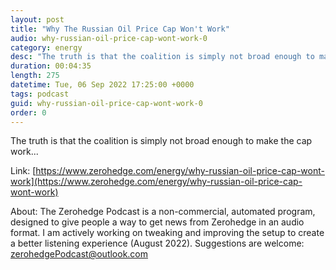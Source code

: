 ```yaml
---
layout: post
title: "Why The Russian Oil Price Cap Won't Work"
audio: why-russian-oil-price-cap-wont-work-0
category: energy
desc: "The truth is that the coalition is simply not broad enough to make the cap work..."
duration: 00:04:35
length: 275
datetime: Tue, 06 Sep 2022 17:25:00 +0000
tags: podcast
guid: why-russian-oil-price-cap-wont-work-0
order: 0
---
```

The truth is that the coalition is simply not broad enough to make the cap work...

Link: [https://www.zerohedge.com/energy/why-russian-oil-price-cap-wont-work](https://www.zerohedge.com/energy/why-russian-oil-price-cap-wont-work)

About: The Zerohedge Podcast is a non-commercial, automated program, designed to give people a way to get news from Zerohedge in an audio format.  I am actively working on tweaking and improving the setup to create a better listening experience (August 2022).  Suggestions are welcome: [zerohedgePodcast@outlook.com](mailto:zerohedgePodcast@outlook.com)